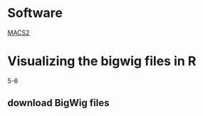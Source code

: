 # Software
[MACS2](https://www.ncbi.nlm.nih.gov/pmc/articles/PMC3868217/)
# Visualizing the bigwig files in R
5-6
## download BigWig files

<!--stackedit_data:
eyJoaXN0b3J5IjpbLTE5NjA0NDA1NzUsNTcxMjMxODMyXX0=
-->